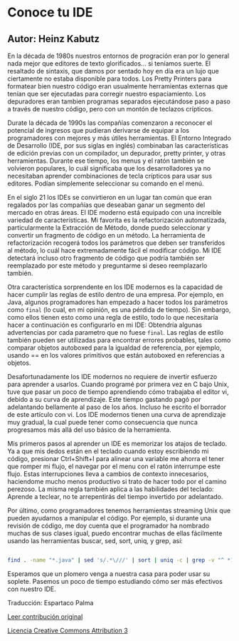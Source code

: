 Conoce tu IDE
===================
Autor: Heinz Kabutz
-------------------

En la década de 1980s nuestros entornos de progración eran por lo general nada mejor que editores de texto glorificados... si teníamos suerte. El resaltado de sintaxis, que damos por sentado hoy en día era un lujo que ciertamente no estaba disponible para todos. Los Pretty Printers para formatear bien nuestro código eran usualmente herramientas externas que tenían que ser ejecutadas para corregir nuestro espaciamiento. Los depuradores eran tambien programas separados ejecutándose paso a paso a través de nuestro código, pero con un montón de teclazos crípticos.

Durate la década de 1990s las compañías comenzaron a reconocer el potencial de ingresos que pudieran derivarse de equipar a los programadores con mejores y más útiles herramientas. El Entorno Integrado de Desarrollo (IDE, por sus siglas en inglés) combinaban las características de edición previas con un compilador, un depurador, pretty printer, y otras herramientas. Durante ese tiempo, los menus y el ratón también se volvieron populares, lo cuál significaba que los desarrolladores ya no necesitaban aprender combinaciones de tecla crípticos para usar sus editores. Podían simplemente seleccionar su comando en el menú.

En el siglo 21 los IDEs se convirtieron en un lugar tan común que eran regalados por las compañías que deseaban ganar un segmento del mercado en otras áreas. El IDE moderno está equipado con una increible variedad de características. Mi favorita es la refactorización automatizada, particularmente la Extracción de Método, donde puedo seleccionar y convertir un fragmento de código en un método. La herramienta de refactorización recogerá todos los parámetros que deben ser transferidos al método, lo cuál hace extremadamente fácil el modificar código. Mi IDE detectará incluso otro fragmento de código que podría también ser reemplazado por este método y preguntarme si deseo reemplazarlo también.

Otra característica sorprendente en los IDE modernos es la capacidad de hacer cumplir las reglas de estilo dentro de una empresa. Por ejemplo, en Java, algunos programadores han empezado a hacer todos los parámetros como `final` (lo cual, en mi opinión, es una pérdida de tiempo). Sin embargo, como ellos tienen esto como una regla de estilo, todo lo que necesitaría hacer a continuación es configurarlo en mi IDE: Obtendría algunas advertencias por cada parametro que no fuese `final`. Las reglas de estilo también pueden ser utilizadas para encontrar errores probables, tales como comparar objetos autoboxed para la igualdad de referencia, por ejemplo, usando == en los valores primitivos que están autoboxed en referencias a objetos.

Desafortunadamente los IDE modernos no requiere de invertir esfuerzo para aprender a usarlos. Cuando programé por primera vez en C bajo Unix, tuve que pasar un poco de tiempo aprendiendo cómo trabajaba el editor vi, debido a su curva de aprendizaje. Este tiempo gastando pagó por adelantando bellamente al paso de los años. Incluso he escrito el borrador de este artículo con vi. Los IDE modernos tienen una curva de aprendizaje muy gradual, la cual puede tener como consecuencia que nunca progresamos más allá del uso básico de la herramienta.

Mis primeros pasos al aprender un IDE es memorizar los atajos de teclado. Ya a que mis dedos están en el teclado cuando estoy escribiendo mi código, presionar Ctrl+Shift+I para alinear una variable me ahorra el tener que romper mi flujo, el navegar por el menu con el ratón interrumpe este flujo. Estas interrupciones lleva a cambios de contexto innecesarios, haciendome mucho menos productivo si trato de hacer todo por el camino perezoso. La misma regla también aplica a las habilidades del teclado: Aprende a teclear, no te arrepentirás del tiempo invertido por adelantado.

Por último, como programadores tenemos herramientas streaming Unix que pueden ayudarnos a manipular el código. Por ejemplo, si durante una revisión de código, me doy cuenta que el programador ha nombrado muchas de sus clases igual, puedo encontrar muchas de ellas fácilmente usando las herramientas buscar, sed, sort, uniq, y grep, así:

```sh

find . -name "*.java" | sed 's/.*\///' | sort | uniq -c | grep -v "^ *1 " | sort -r

```

Esperamos que un plomero venga a nuestra casa para poder usar su soplete. Pasemos un poco de tiempo estudiando cómo ser más efectivos con nuestro IDE.


Traducción: Espartaco Palma

[Leer contribución original](http://programmer.97things.oreilly.com/wiki/index.php/Know_Your_IDE)

[Licencia Creative Commons Attribution 3](http://creativecommons.org/licenses/by/3.0/us/deed.es)